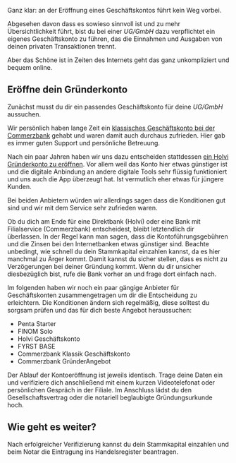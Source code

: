 Ganz klar: an der Eröffnung eines Geschäftskontos führt kein Weg vorbei.

Abgesehen davon dass es sowieso sinnvoll ist und zu mehr Übersichtlichkeit führt, bist du bei einer _UG/GmbH_ dazu verpflichtet ein eigenes Geschäftskonto zu führen, das die Einnahmen und Ausgaben von deinen privaten Transaktionen trennt.

Aber das Schöne ist in Zeiten des Internets geht das ganz unkompliziert und bequem online.

## Eröffne dein Gründerkonto

Zunächst musst du dir ein passendes Geschäftskonto für deine _UG/GmbH_ aussuchen.

Wir persönlich haben lange Zeit ein [klassisches Geschäftskonto bei der Commerzbank](https://www.commerzbank.de/portal/de/unternehmerkunden/produkte/konto-zahlungsverkehr/geschaeftskonten/geschaeftskonten.html) gehabt und waren damit auch durchaus zufrieden. Hier gab es immer guten Support und persönliche Betreuung.

Nach ein paar Jahren haben wir uns dazu entscheiden stattdessen [ein Holvi Gründerkonto zu eröffnen](https://www.holvi.com/de/gruenderkonto/). Vor allem weil das Konto hier etwas günstiger ist und die digitale Anbindung an andere digitale Tools sehr flüssig funktioniert und uns auch die App überzeugt hat. Ist vermutlich eher etwas für jüngere Kunden.

Bei beiden Anbietern würden wir allerdings sagen dass die Konditionen gut sind und wir mit dem Service sehr zufrieden waren.

Ob du dich am Ende für eine Direktbank (Holvi) oder eine Bank mit Filialservice (Commerzbank) entscheidest, bleibt letztendlich dir überlassen. In der Regel kann man sagen, dass die Kontoführungsgebühren und die Zinsen bei den Internetbanken etwas günstiger sind. Beachte unbedingt, wie schnell du dein Stammkapital einzahlen kannst, da es hier manchmal zu Ärger kommt. Damit kannst du sicher stellen, dass es nicht zu Verzögerungen bei deiner Gründung kommt. Wenn du dir unsicher diesbezüglich bist, rufe die Bank vorher an und frage dort einfach nach.

Im folgenden haben wir noch ein paar gängige Anbieter für Geschäftskonten zusammengetragen um dir die Entscheidung zu erleichtern.
Die Konditionen ändern sich regelmäßig, diese solltest du sorgsam prüfen und das für dich beste Angebot heraussuchen:

- Penta Starter
- FINOM Solo
- Holvi Geschäftskonto
- FYRST BASE
- Commerzbank Klassik Geschäftskonto
- Commerzbank GründerAngebot

Der Ablauf der Kontoeröffnung ist jeweils identisch. Trage deine Daten ein und verifiziere dich anschließend mit einem kurzen Videotelefonat oder persönlichen Gespräch in der Filiale. Im Anschluss lädst du den Gesellschaftsvertrag oder die notariell beglaubigte Gründungsurkunde hoch.

## Wie geht es weiter?

Nach erfolgreicher Verifizierung kannst du dein Stammkapital einzahlen und beim Notar die Eintragung ins Handelsregister beantragen.
